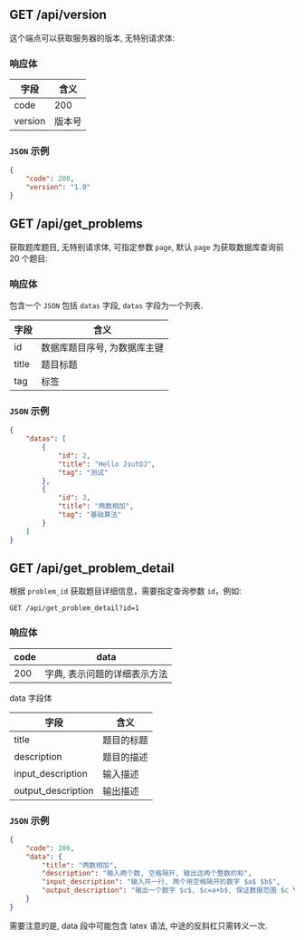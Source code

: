 ## GET /api/version

这个端点可以获取服务器的版本, 无特别请求体: 

### 响应体

| 字段    | 含义   |
| ------- | ------ |
| code    | 200    |
| version | 版本号 |

### `JSON` 示例

```json
{
    "code": 200,
    "version": "1.0"
}
```

## GET /api/get_problems

获取题库题目, 无特别请求体, 可指定参数 `page`, 默认 `page` 为获取数据库查询前 20 个题目:

### 响应体

包含一个 `JSON` 包括 `datas` 字段, `datas` 字段为一个列表. 

| 字段  | 含义                         |
| ----- | ---------------------------- |
| id    | 数据库题目序号, 为数据库主键 |
| title | 题目标题                     |
| tag   | 标签                         |

### `JSON` 示例

```json
{
    "datas": [
        {
            "id": 2,
            "title": "Hello JsutOJ",
            "tag": "测试"
        },
        {
            "id": 3,
            "title": "两数相加",
            "tag": "基础算法"
        }
    ]
}
```

## GET /api/get_problem_detail

根据 `problem_id` 获取题目详细信息，需要指定查询参数 `id`，例如:

```
GET	/api/get_problem_detail?id=1
```

### 响应体

| code | data                         |
| ---- | ---------------------------- |
| 200  | 字典, 表示问题的详细表示方法 |

data 字段体

| 字段               | 含义       |
| ------------------ | ---------- |
| title              | 题目的标题 |
| description        | 题目的描述 |
| input_description  | 输入描述   |
| output_description | 输出描述   |

### `JSON` 示例

```json
{
    "code": 200,
    "data": {
        "title": "两数相加",
        "description": "输入两个数, 空格隔开, 输出这两个整数的和",
        "input_description": "输入共一行, 两个用空格隔开的数字 $a$ $b$",
        "output_description": "输出一个数字 $c$, $c=a+b$, 保证数据范围 $c \in [-2^{31},2^{31}-1]$."
    }
}
```

需要注意的是, data 段中可能包含 latex 语法, 中途的反斜杠只需转义一次.
